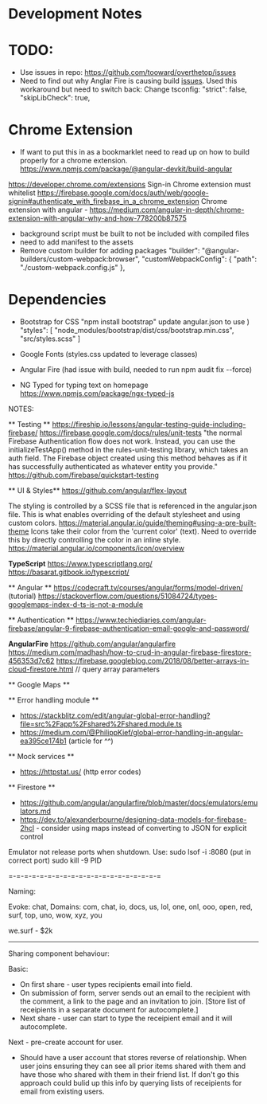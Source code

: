 # Development Notes


# TODO:

- Use issues in repo: https://github.com/tooward/overthetop/issues
- Need to find out why Anglar Fire is causing build [issues](https://github.com/angular/angularfire/issues/32900). Used this workaround but need to switch back:
Change tsconfig: "strict": false, "skipLibCheck": true,

# Chrome Extension
- If want to put this in as a bookmarklet need to read up on how to build properly for a chrome extension.
https://www.npmjs.com/package/@angular-devkit/build-angular

https://developer.chrome.com/extensions
Sign-in Chrome extension must whitelist
https://firebase.google.com/docs/auth/web/google-signin#authenticate_with_firebase_in_a_chrome_extension
Chrome extension with angular - 
https://medium.com/angular-in-depth/chrome-extension-with-angular-why-and-how-778200b87575
- background script must be built to not be included with compiled files
- need to add manifest to the assets
- Remove custom builder for adding packages
            "builder": "@angular-builders/custom-webpack:browser",
            "customWebpackConfig": {
              "path": "./custom-webpack.config.js"
            },

# Dependencies

- Bootstrap for CSS
"npm install bootstrap"
update angular.json to use )
    "styles": [
            "node_modules/bootstrap/dist/css/bootstrap.min.css",
            "src/styles.scss"
    ]

- Google Fonts (styles.css updated to leverage classes)
- Angular Fire (had issue with build, needed to run npm audit fix --force)
- NG Typed for typing text on homepage https://www.npmjs.com/package/ngx-typed-js

NOTES:

** Testing **
https://fireship.io/lessons/angular-testing-guide-including-firebase/
https://firebase.google.com/docs/rules/unit-tests
"the normal Firebase Authentication flow does not work. Instead, you can use the initializeTestApp() method in the rules-unit-testing library, which takes an auth field. The Firebase object created using this method behaves as if it has successfully authenticated as whatever entity you provide."
https://github.com/firebase/quickstart-testing


** UI & Styles**
https://github.com/angular/flex-layout

The styling is controlled by a SCSS file that is referenced in the angular.json file. This is what enables overriding of the default stylesheet and using custom colors.
https://material.angular.io/guide/theming#using-a-pre-built-theme
Icons take their color from the 'current color' (text). Need to override this by directly controlling the color in an inline style.
https://material.angular.io/components/icon/overview

**TypeScript**
https://www.typescriptlang.org/
https://basarat.gitbook.io/typescript/

** Angular **
https://codecraft.tv/courses/angular/forms/model-driven/ (tutorial)
https://stackoverflow.com/questions/51084724/types-googlemaps-index-d-ts-is-not-a-module 

** Authentication **
https://www.techiediaries.com/angular-firebase/angular-9-firebase-authentication-email-google-and-password/

**AngularFire**
https://github.com/angular/angularfire
https://medium.com/madhash/how-to-crud-in-angular-firebase-firestore-456353d7c62
https://firebase.googleblog.com/2018/08/better-arrays-in-cloud-firestore.html // query array parameters



** Google Maps ** 

** Error handling module **
 - https://stackblitz.com/edit/angular-global-error-handling?file=src%2Fapp%2Fshared%2Fshared.module.ts
 - https://medium.com/@PhilippKief/global-error-handling-in-angular-ea395ce174b1 (article for ^^)

 ** Mock services **
 - https://httpstat.us/ (http error codes)

 ** Firestore **
 - https://github.com/angular/angularfire/blob/master/docs/emulators/emulators.md
 - https://dev.to/alexanderbourne/designing-data-models-for-firebase-2hcl - consider using maps instead of converting to JSON for explicit control


Emulator not release ports when shutdown. Use:
sudo lsof -i :8080 (put in correct port)
sudo kill -9 PID

=-=-=-=-=-=-=-=-=-=-=-=-=-=-=-=-=-=-=-=

Naming:

Evoke: chat, 
Domains: com, chat, io, docs, us, lol, one, onl, ooo, open, red, surf, top, uno, wow, xyz, you

we.surf - $2k


-------
Sharing component behaviour:

Basic:
- On first share - user types recipients email into field.
- On submission of form, server sends out an email to the recipient with the comment, a link to the page and an invitation to join.
  [Store list of receipients in a separate document for autocomplete.]
- Next share - user can start to type the receipient email and it will autocomplete.

Next - pre-create account for user.
- Should have a user account that stores reverse of relationship.
  When user joins ensuring they can see all prior items shared with them and have those who shared with them in their friend list.
  If don't go this approach could bulid up this info by querying lists of receipients for email from existing users.